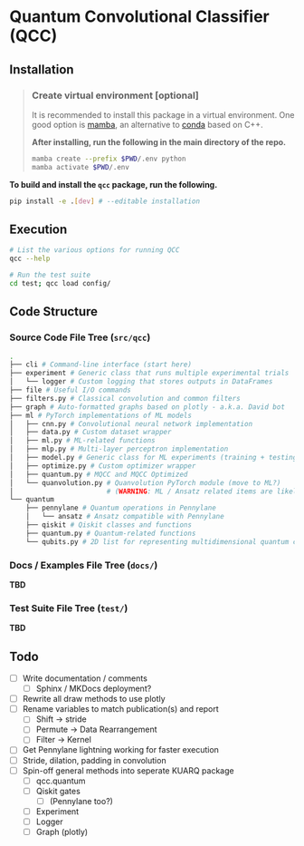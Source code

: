 # Quantum Convolutional Classifier (QCC)

## Installation

> ### Create virtual environment [optional]
>
> It is recommended to install this package in a virtual environment. One good option is [mamba](https://mamba.readthedocs.io/en/latest/), an alternative to [conda](https://docs.conda.io/en/latest/) based on C++.
>
> **After installing, run the following in the main directory of the repo.**
>
> ```bash
> mamba create --prefix $PWD/.env python
> mamba activate $PWD/.env
> ```

**To build and install the `qcc` package, run the following.**

```bash
pip install -e .[dev] # --editable installation
```

## Execution

```bash
# List the various options for running QCC
qcc --help

# Run the test suite
cd test; qcc load config/
```

## Code Structure

### Source Code File Tree (`src/qcc`)

```bash
.
├── cli # Command-line interface (start here)
├── experiment # Generic class that runs multiple experimental trials
│   └── logger # Custom logging that stores outputs in DataFrames
├── file # Useful I/O commands
├── filters.py # Classical convolution and common filters
├── graph # Auto-formatted graphs based on plotly - a.k.a. David bot
├── ml # PyTorch implementations of ML models
│   ├── cnn.py # Convolutional neural network implementation
│   ├── data.py # Custom dataset wrapper
│   ├── ml.py # ML-related functions
│   ├── mlp.py # Multi-layer perceptron implementation
│   ├── model.py # Generic class for ML experiments (training + testing)
│   ├── optimize.py # Custom optimizer wrapper
│   ├── quantum.py # MQCC and MQCC Optimized
│   └── quanvolution.py # Quanvolution PyTorch module (move to ML?)
│                       # (WARNING: ML / Ansatz related items are likely jank)
└── quantum
    ├── pennylane # Quantum operations in Pennylane
    │   └── ansatz # Ansatz compatible with Pennylane
    ├── qiskit # Qiskit classes and functions 
    ├── quantum.py # Quantum-related functions
    └── qubits.py # 2D list for representing multidimensional quantum circuits
```

### Docs / Examples File Tree (`docs/`)

**TBD**

### Test Suite File Tree (`test/`)

**TBD**

## Todo

- [ ] Write documentation / comments
  - [ ] Sphinx / MKDocs deployment?
- [ ] Rewrite all draw methods to use plotly
- [ ] Rename variables to match publication(s) and report
  - [ ] Shift → stride
  - [ ] Permute → Data Rearrangement
  - [ ] Filter → Kernel
- [ ] Get Pennylane lightning working for faster execution
- [ ] Stride, dilation, padding in convolution
- [ ] Spin-off general methods into seperate KUARQ package
  - [ ] qcc.quantum
  - [ ] Qiskit gates
    - [ ] (Pennylane too?)
  - [ ] Experiment
  - [ ] Logger
  - [ ] Graph (plotly)
